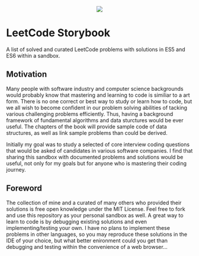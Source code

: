 <center>
  <img src="https://raw.githubusercontent.com/psychobolt/leetcode-storybook/master/logo.png" />
</center>

# LeetCode Storybook

A list of solved and curated LeetCode problems with solutions in ES5 and ES6 within a sandbox.

## Motivation

Many people with software industry and computer science backgrounds would probably know that mastering and learning to code is similiar to a art form. There is no one correct or best way to study or learn how to code, but we all wish to become confident in our problem solving abilities of tacking various challenging problems efficiently. Thus, having a background framework of fundamental algorithms and data sturctures would be ever useful. The chapters of the book will provide sample code of data structures, as well as link sample problems than could be derived.

Initially my goal was to study a selected of core interview coding questions that would be asked of candidates in various software companies. I find that sharing this sandbox with documented problems and solutions would be useful, not only for my goals but for anyone who is mastering their coding journey. 

## Foreword

The collection of mine and a curated of many others who provided their solutions is free open knowledge under the MIT License. Feel free to fork and use this repository as your personal sandbox as well. A great way to learn to code is by debugging existing solutions and even implementing/testing your own. I have no plans to implement these problems in other languages, so you may reproduce these solutions in the IDE of your choice, but what better enironment could you get than debugging and testing within the convenience of a web browser...
